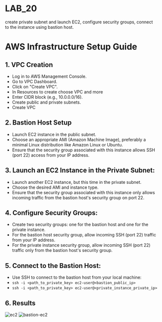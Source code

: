 # LAB_20
create private subnet and launch EC2, configure security groups, connect to the instance using bastion host.
# AWS Infrastructure Setup Guide

## 1. VPC Creation
- Log in to AWS Management Console.
- Go to VPC Dashboard.
- Click on "Create VPC".
- In Resources to create choose VPC and more
- Enter CIDR block (e.g., 10.0.0.0/16).
- Create public and private subnets.
- Create VPC

## 2. Bastion Host Setup
- Launch EC2 instance in the public subnet.
- Choose an appropriate AMI (Amazon Machine Image), preferably a minimal Linux distribution like Amazon Linux or Ubuntu.
- Ensure that the security group associated with this instance allows SSH (port 22) access from your IP address.

## 3. Launch an EC2 Instance in the Private Subnet:
- Launch another EC2 instance, but this time in the private subnet.
- Choose the desired AMI and instance type.
- Ensure that the security group associated with this instance only allows incoming traffic from the bastion host's security group on port 22.

## 4. Configure Security Groups:
- Create two security groups: one for the bastion host and one for the private instance.
- For the bastion host security group, allow incoming SSH (port 22) traffic from your IP address.
- For the private instance security group, allow incoming SSH (port 22) traffic only from the bastion host's security group.

## 5. Connect to the Bastion Host:
- Use SSH to connect to the bastion host from your local machine:
- `ssh -i <path_to_private_key> ec2-user@<bastion_public_ip>`
- `ssh -i <path_to_private_key> ec2-user@<private_instance_private_ip>`

## 6. Results
![ec2](https://github.com/marwantarek11/IVOLVE_Training/assets/167176241/a2a5a0f3-368c-47e1-82f2-532ef71a6448)
![bastion-ec2](https://github.com/marwantarek11/IVOLVE_Training/assets/167176241/48cec68a-f6c9-4685-96fc-107fa4b0042c)




